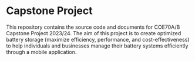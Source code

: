# Capstone Project
This repository contains the source code and documents for COE70A/B Capstone Project 2023/24. The aim of this project is to create optimized battery storage (maximize efficiency, performance, and cost-effectiveness) to help individuals and businesses manage their battery systems efficiently through a mobile application.
